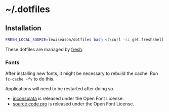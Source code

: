 # ~/.dotfiles

## Installation

``` sh
FRESH_LOCAL_SOURCE=lewiseason/dotfiles bash <(\curl -sL get.freshshell.com)
```

These dotfiles are managed by [fresh].


### Fonts

After installing new fonts, it might be necessary
to rebuild the cache. Run `fc-cache -fv` to do this.

Applications will need to be restarted after doing so.

* [inconsolata] is released under the Open Font License.
* [source code pro] is released under the Open Font License.

[fresh]: http://freshshell.com
[inconsolata]: http://levien.com/type/myfonts/inconsolata.html
[source code pro]: https://github.com/adobe-fonts/source-code-pro
